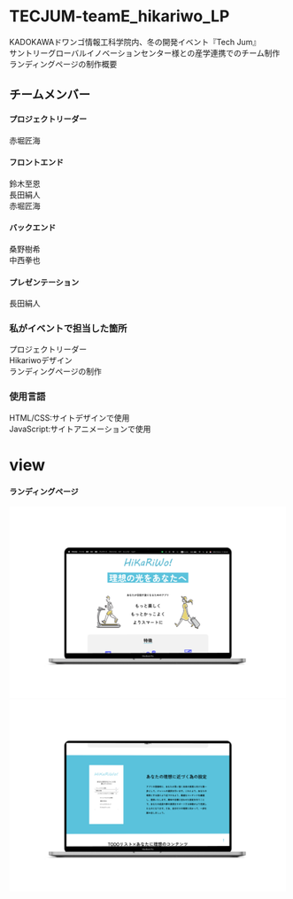# TECJUM-teamE_hikariwo_LP
KADOKAWAドワンゴ情報工科学院内、冬の開発イベント『Tech Jum』<br>
サントリーグローバルイノベーションセンター様との産学連携でのチーム制作 <br>
ランディングページの制作概要

## チームメンバー
  #### プロジェクトリーダー
  赤堀匠海　<br>

  #### フロントエンド
  鈴木至恩　<br>
  長田絹人　<br>
  赤堀匠海　<br>

  #### バックエンド
  桑野樹希　<br>
  中西拳也　<br>

  #### プレゼンテーション
  長田絹人　<br>

  
    

### 私がイベントで担当した箇所
  プロジェクトリーダー <br>
  Hikariwoデザイン <br>
  ランディングページの制作 <br>

### 使用言語
  HTML/CSS:サイトデザインで使用
  <br>
  JavaScript:サイトアニメーションで使用


# view

#### ランディングページ
<p>
  <img src="imgs/LP_topview.png" width="500">
  <img src="imgs/mockuper.png" width="500">
</p>
